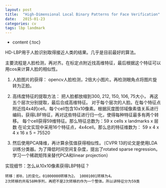 ```yaml
---
layout: post
title:  "High-Dimensional Local Binary Patterns for Face Verification"
date:   2015-01-23
categories: cv
tags: lbp landmark
---
```

* content
{:toc}

HD-LBP用于人脸识别取得接近人类的结果。几乎是目前最好的算法。




主要流程是人脸检测，再对齐。在标定点附近找高维特征，最后根据这个特征可以用cos来计算人脸的相似性。

1. 人脸图片的获得：
opencv人脸检测，2倍大小图片。再检测眼角点将图片旋转为正脸。

2. 高纬度特征的提取方法：
把人脸都放缩到300, 212, 150, 106, 75大小， 再这五个层次分别提取，最后合成高维特征。
对于每个层次的人脸。在每个特征点附近找4x4的cell。每个cell包含10x10像素。根据灰度图邻域像素值关系进行编码，获得LBF特征，再对这些特征进行归一化，使得每种特征最多有两个转移。
每个cell获得59维特征。那么特征总数为：59 x cells x landmarks x 层数
在论文实现中采用16个特征点，4x4cell。那么总的特征维数为：
59 x 4 x 4 x 16 x 5 = 75520
3. 然后使用PCA降维，再计算余弦值获得相似性。（CVPR 13的论文是使用LDA训练分类器。为了降低时间空间复杂度，提出了rotated sparse regression。学习一个稀疏矩阵来替代PCA和linear projection）

实现细节：怎么从10x10像素获得LBP特征？

```
转移：即0，1的变化。01000000转移为2。 10001001转移为4。
2次转移的共有58种序列，再把不是2次转移的作为一个整体。所以讲特征分为59类
```
